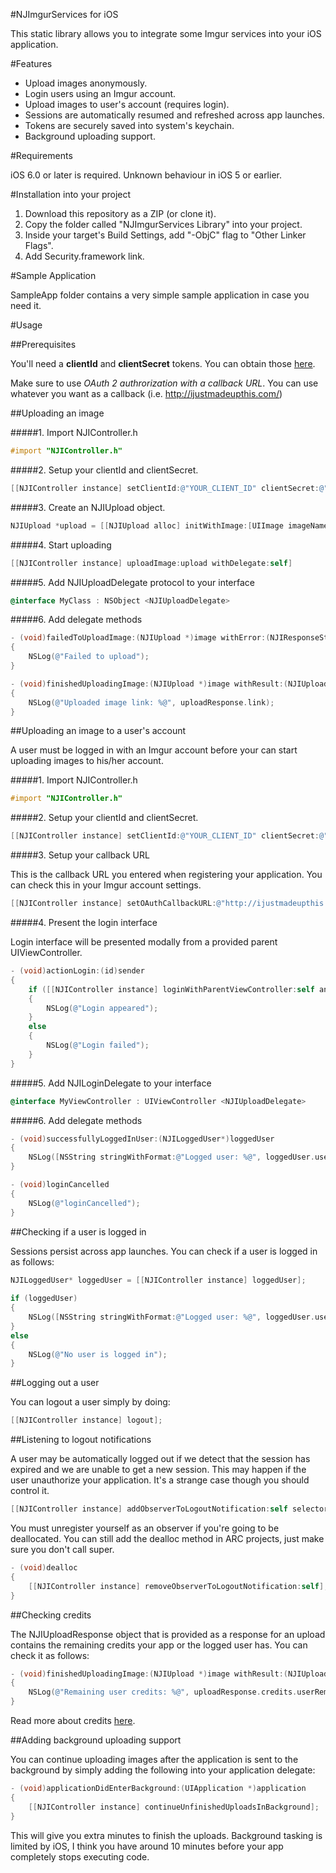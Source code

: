 #NJImgurServices for iOS

This static library allows you to integrate some Imgur services into your iOS application.

#Features

- Upload images anonymously.
- Login users using an Imgur account.
- Upload images to user's account (requires login).
- Sessions are automatically resumed and refreshed across app launches.
- Tokens are securely saved into system's keychain.
- Background uploading support.

#Requirements

iOS 6.0 or later is required.
Unknown behaviour in iOS 5 or earlier.

#Installation into your project

1. Download this repository as a ZIP (or clone it).
2. Copy the folder called "NJImgurServices Library" into your project.
3. Inside your target's Build Settings, add "-ObjC" flag to "Other Linker Flags".
4. Add Security.framework link.

#Sample Application

SampleApp folder contains a very simple sample application in case you need it.

#Usage

##Prerequisites

You'll need a **clientId** and **clientSecret** tokens. You can obtain those [here](https://api.imgur.com/oauth2/addclient). 

Make sure to use *OAuth 2 authrorization with a callback URL*. You can use whatever you want as a callback (i.e. http://ijustmadeupthis.com/)

##Uploading an image

#####1. Import NJIController.h

```objective-c
#import "NJIController.h"
```

#####2. Setup your clientId and clientSecret.

```objective-c
[[NJIController instance] setClientId:@"YOUR_CLIENT_ID" clientSecret:@"YOUR_CLIENT_SECRET"];
```

#####3. Create an NJIUpload object.

```objective-c
NJIUpload *upload = [[NJIUpload alloc] initWithImage:[UIImage imageNamed:@"imageToUpload.png"]];
```

#####4. Start uploading

```objective-c
[[NJIController instance] uploadImage:upload withDelegate:self]
```

#####5. Add NJIUploadDelegate protocol to your interface

```objective-c
@interface MyClass : NSObject <NJIUploadDelegate>
```

#####6. Add delegate methods

```objective-c
- (void)failedToUploadImage:(NJIUpload *)image withError:(NJIResponseStatus)error
{
    NSLog(@"Failed to upload");
}

- (void)finishedUploadingImage:(NJIUpload *)image withResult:(NJIUploadImageResponse *)uploadResponse
{
    NSLog(@"Uploaded image link: %@", uploadResponse.link);
}
```

##Uploading an image to a user's account

A user must be logged in with an Imgur account before your can start uploading images to his/her account.

#####1. Import NJIController.h

```objective-c
#import "NJIController.h"
```

#####2. Setup your clientId and clientSecret.

```objective-c
[[NJIController instance] setClientId:@"YOUR_CLIENT_ID" clientSecret:@"YOUR_CLIENT_SECRET"];
```

#####3. Setup your callback URL

This is the callback URL you entered when registering your application. You can check this in your Imgur account settings.

```objective-c
[[NJIController instance] setOAuthCallbackURL:@"http://ijustmadeupthis.com/"];
```

#####4. Present the login interface

Login interface will be presented modally from a provided parent UIViewController.

```objective-c
- (void)actionLogin:(id)sender
{
    if ([[NJIController instance] loginWithParentViewController:self andDelegate:self])
    {
        NSLog(@"Login appeared");
    }
    else
    {
        NSLog(@"Login failed");
    }
}
```

#####5. Add NJILoginDelegate to your interface

```objective-c
@interface MyViewController : UIViewController <NJIUploadDelegate>
```

#####6. Add delegate methods

```objective-c
- (void)successfullyLoggedInUser:(NJILoggedUser*)loggedUser
{
    NSLog([NSString stringWithFormat:@"Logged user: %@", loggedUser.username]);
}

- (void)loginCancelled
{
    NSLog(@"loginCancelled");
}

```

##Checking if a user is logged in

Sessions persist across app launches. You can check if a user is logged in as follows:

```objective-c
NJILoggedUser* loggedUser = [[NJIController instance] loggedUser];
    
if (loggedUser)
{
    NSLog([NSString stringWithFormat:@"Logged user: %@", loggedUser.username]);
}
else
{
    NSLog(@"No user is logged in");
}
```

##Logging out a user

You can logout a user simply by doing:

```objective-c
[[NJIController instance] logout];
```

##Listening to logout notifications

A user may be automatically logged out if we detect that the session has expired and we are unable to get a new session. This may happen if the user unauthorize your application. It's a strange case though you should control it.

```objective-c
[[NJIController instance] addObserverToLogoutNotification:self selector:@selector(logoutNotification)];
```

You must unregister yourself as an observer if you're going to be deallocated. You can still add the dealloc method in ARC projects, just make sure you don't call super.

```objective-c
- (void)dealloc
{
    [[NJIController instance] removeObserverToLogoutNotification:self];
}
```

##Checking credits

The NJIUploadResponse object that is provided as a response for an upload contains the remaining credits your app or the logged user has. You can check it as follows:

```objective-c
- (void)finishedUploadingImage:(NJIUpload *)image withResult:(NJIUploadImageResponse *)uploadResponse
{
    NSLog(@"Remaining user credits: %@", uploadResponse.credits.userRemaining);
}

```

Read more about credits [here](http://api.imgur.com/#limits).

##Adding background uploading support

You can continue uploading images after the application is sent to the background by simply adding the following into your application delegate:

```objective-c
- (void)applicationDidEnterBackground:(UIApplication *)application
{
    [[NJIController instance] continueUnfinishedUploadsInBackground];
}
```

This will give you extra minutes to finish the uploads. Background tasking is limited by iOS, I think you have around 10 minutes before your app completely stops executing code.
